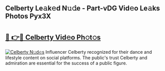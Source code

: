 ## Celberty Le𝚊k𝚎d N𝚞𝚍e - Part-vDG Vid𝚎o Le𝚊ks Photos Pyx3X

# <h2><a href="http://fbeqhx.evod.top/?m=Celberty">🔗 👉🔴 Celberty Vid𝚎o Ph𝚘t𝚘s</a></h2>

[![Celberty N𝚞d𝚎s](https://i.imgur.com/8V9OHl7.gif)](http://fbeqhx.evod.top/?m=Celberty)
Influencer Celberty recognized for their dance and lifestyle content on social platforms. The public's trust Celberty and admiration are essential for the success of a public figure. 

